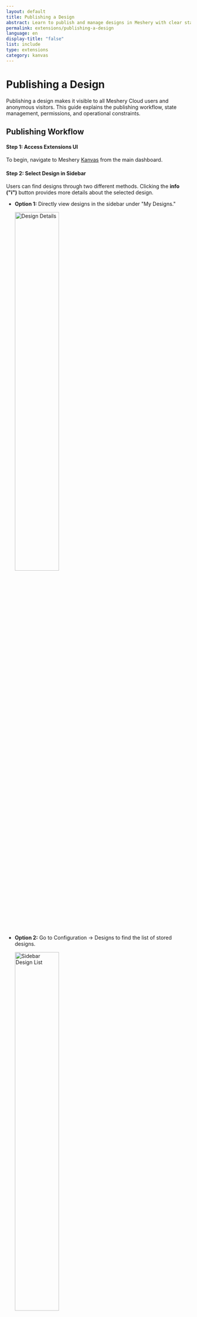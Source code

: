 ```yaml
---
layout: default
title: Publishing a Design
abstract: Learn to publish and manage designs in Meshery with clear state transitions, role-based permissions, and common workflow FAQs.
permalink: extensions/publishing-a-design
language: en
display-title: "false"
list: include
type: extensions
category: kanvas
---
```


# Publishing a Design

Publishing a design makes it visible to all Meshery Cloud users and anonymous visitors. This guide explains the publishing workflow, state management, permissions, and operational constraints.

## Publishing Workflow

#### Step 1: Access Extensions UI
To begin, navigate to Meshery [Kanvas](https://playground.meshery.io/extension/meshmap) from the main dashboard.

#### Step 2: Select Design in Sidebar
Users can find designs through two different methods. Clicking the **info ("i")** button provides more details about the selected design.

- **Option 1:** Directly view designs in the sidebar under "My Designs."

  <a href="/assets/img/kanvas/designs-select-design.png">
    <img src="/assets/img/kanvas/designs-select-design.png" style="width:50%; height:auto;" alt="Design Details">
  </a> 

- **Option 2:** Go to Configuration → Designs to find the list of stored designs.

  <a href="/assets/img/kanvas/designs-select-sidebar.png">
    <img src="/assets/img/kanvas/designs-select-sidebar.png" style="width:50%; height:auto;" alt="Sidebar Design List">
  </a>

#### Step 3: Submit Design Metadata
After selecting your design, fill out the publication form:

- **Type:** Select the category that best represents your design.
- **Technology:** Specify the relevant technology associated with your design.
- **Description:** Briefly explain the purpose of the design, along with its intended and unintended usage.
- **Caveats and Considerations:** Add any specific stipulations, known behaviors, or important details that users should be aware of before using the design.

<a href="/assets/img/kanvas/publish-form.png">
  <img src="/assets/img/kanvas/publish-form.png" style="width:50%; height:auto;" alt="Publish Modal">
</a>

#### Step 4: Review Process
Once a design is submitted for publishing, it goes through an approval workflow based on the user's role:

- **Admin submissions:** Published immediately.  
- **User submissions:** Enter a "Pending Review" state.

Regardless of approval or rejection, submitters will receive an email notification with the decision.

<a href="/assets/img/kanvas/approval-queue.png">
  <img src="/assets/img/kanvas/approval-queue.png" style="width:50%; height:auto;" alt="Approval Queue">
</a>

#### Step 5: Where to Find Your Published Design  
Once the review process is complete, you will receive an email notification informing you of the decision.  

- If your design is approved: 
  - It will no longer appear in "My Designs."  
  - Instead, it will be listed in the **[Catalog](https://cloud.layer5.io/catalog)** as a publicly available entry.  
  - This ensures that published designs remain accessible to all users while keeping personal design spaces uncluttered.  

- If your design is rejected:
  - You will receive an email notification with a rejection reason. 
  - Rejected designs **cannot be resubmitted** directly.  
  - If you want to revise and submit it again, you must clone the design, make changes, and submit it as a new entry.

## State Management

### 1. Design State Lifecycle
A design transitions through multiple states from creation to publication. The diagram below visually represents this process.

<a href="/assets/img/kanvas/Publishing-flow.svg">
  <img src="/assets/img/kanvas/Publishing-flow.svg" style="width:50%; height:auto;" alt="Publishing Flow">
</a>

#### State Transitions Overview
- **Pre-Publish:** Users freely create and edit designs.  
- **Pending Review:** Submitted designs undergo an approval process.  
- **Published:** Approved designs are locked and listed publicly.  
- **Withdrawn:** Unpublished designs return to private storage.

### 2. Design State Characteristics

| **State Stage**    | **Visibility**                    | **Operability**                                | **Key Restrictions**                                              |
|--------------------|----------------------------------|------------------------------------------------|--------------------------------------------------------------------|
| **Pre-Publish**    | Sidebar Design List & Configuration → Designs               | Free edit/delete/rename (editable by anyone)   |  No restrictions                                                                    |
| **Pending Review** | Sidebar Design List & Configuration → Designs                | Editable by all users (including guests)       | Deleting during this stage creates dead entries in the approval list |
| **Published**      | Category List (hidden in sidebar) | View-only copies (auto-appended "_copy")       | Original design permanently locked (edit in category only updates metadata) |
| **Withdrawn**      | Returns to sidebar as private     | Free edit/delete/rename                        | Original cannot be republished; must create a new canvas with identical content |

**Critical Rules:**
- Withdrawn designs require re-submission as new entries.
- Published designs are immutable.

### 3. Permission Controls

| **Operation**       | **Creator**        | **Organization Admin** | **Provider Admin** | **Regular User** | **Guest**               |
|---------------------|--------------------|------------------------|--------------------|------------------|-------------------------|
| Edit Pending Design | ✔                  | ✔                      | ✔                 | ✔                | ✔                       |
| Unpublish           | ✘   | ✔                      | ✔                 | ✘                | ✘            |

**Key Notes:**
- Provider Admins have root-level visibility and can see private designs from all organizations.
- Catalog approval queues are org-specific—only members of an organization can see its pending approvals, unless the user is a Provider Admin.
- The "Unpublish" button is visible to all users except Guests. However, only Admins can successfully execute the action. For all other users, clicking the button will result in an error message indicating insufficient permissions.
- Admins and Provider Admins bypass all state restrictions.

## Frequently Asked Questions (FAQ) 

#### 1. When my design is in "Pending Review," can I still edit it? Will the changes take effect?
Yes, you can edit your design while it is in the "Pending Review" state, and any modifications will be automatically reflected in the submitted design. No need to resubmit the request.

#### 2. After my design is approved and published, can I modify it? Will the category be updated?
No, once a design is **published**, it becomes **immutable**. You cannot directly edit or modify the contents. The category and metadata remain locked to ensure version consistency. However, you can create a new version by cloning the design and making modifications.

#### 3. After my design is published, can I modify the category field?
No, the category field **cannot be changed** after the design is published. If a category update is required, you must clone the design, update the category, and submit it as a new entry.

#### 4. If my design is denied (rejected), can I submit it again?  
No, once a design is denied, it **cannot be resubmitted**. However, you can clone the design, make adjustments, and submit it as a new entry for review.

#### 5. Can I unpublish a design after it has been published?  
Only Admins and Provider Admins have the ability to unpublish a design, Regular users, creators, and guests cannot unpublish a design. If you need to remove a published design, contact an Admin or Provider Admin to request unpublishing.  

#### 6. What is the difference between Public, Private, and Published?  

| **State**    | **Visibility** | **Editability** | **Notes** |
|-------------|---------------|----------------|-----------|
| **Public**   | Visible to all Meshery Cloud users | Fully editable | Available for all users to access |
| **Private**  | Only visible to the owner and organization members | Fully editable | Used for drafts and internal work |
| **Published** | Approved and locked for public access | Cannot be modified | Ensures design consistency and prevents unauthorized edits |  